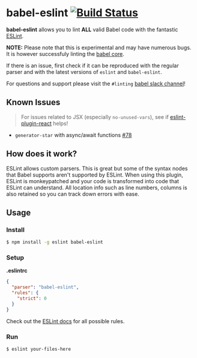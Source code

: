 # babel-eslint [![Build Status][travis-image]][travis-url]

**babel-eslint** allows you to lint **ALL** valid Babel code with the fantastic
[ESLint](https://github.com/eslint/eslint).

**NOTE:** Please note that this is experimental and may have numerous bugs. It is however
successfuly linting the [babel core](https://github.com/babel/babel/blob/master/.eslintrc).

If there is an issue, first check if it can be reproduced with the regular parser and with the latest versions of `eslint` and `babel-eslint`.

For questions and support please visit the `#linting` [babel slack channel](https://babel-slack.herokuapp.com)!

## Known Issues
> For issues related to JSX (especially `no-unused-vars`), see if [eslint-plugin-react](https://github.com/yannickcr/eslint-plugin-react) helps!
- `generator-star` with async/await functions [#78](https://github.com/babel/babel-eslint/issues/78)

## How does it work?

ESLint allows custom parsers. This is great but some of the syntax nodes that Babel supports
aren't supported by ESLint. When using this plugin, ESLint is monkeypatched and your code is
transformed into code that ESLint can understand. All location info such as line numbers,
columns is also retained so you can track down errors with ease.

## Usage

### Install

```sh
$ npm install -g eslint babel-eslint
```

### Setup

**.eslintrc**

```json
{
  "parser": "babel-eslint",
  "rules": {
    "strict": 0
  }
}
```

Check out the [ESLint docs](http://eslint.org/docs/rules/) for all possible rules.

### Run

```sh
$ eslint your-files-here
```

[travis-url]: https://travis-ci.org/babel/babel-eslint
[travis-image]: https://travis-ci.org/babel/babel-eslint.svg?branch=master
